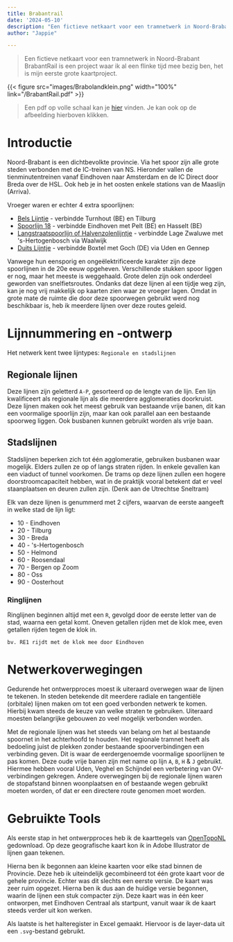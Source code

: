 ```yaml
---
title: Brabantrail 
date: '2024-05-10'
description: "Een fictieve netkaart voor een tramnetwerk in Noord-Brabant"
author: "Jappie"

---
```


> Een fictieve netkaart voor een tramnetwerk in Noord-Brabant <br>
> BrabantRail is een project waar ik al een flinke tijd mee bezig ben, het is mijn eerste grote kaartproject.

{{< figure src="images/Brabolandklein.png" width="100%" link="/BrabantRail.pdf" >}}
> Een pdf op volle schaal kan je [hier](/BrabantRail.pdf) vinden. Je kan ook op de afbeelding hierboven klikken.

# Introductie

Noord-Brabant is een dichtbevolkte provincie. 
Via het spoor zijn alle grote steden verbonden met de IC-treinen van NS. 
Hieronder vallen de tienminutentreinen vanaf Eindhoven naar Amsterdam en de IC Direct door Breda over de HSL.
Ook heb je in het oosten enkele stations van de Maaslijn (Arriva).

Vroeger waren er echter 4 extra spoorlijnen:
- [Bels Lijntje](https://nl.wikipedia.org/wiki/Spoorlijn_29_Aarschot_-_Tilburg) - verbindde Turnhout (BE) en Tilburg
- [Spoorlijn 18](https://nl.wikipedia.org/wiki/Spoorlijn_18_Winterslag_-_Eindhoven) - verbindde Eindhoven met Pelt (BE) en Hasselt (BE)
- [Langstraatspoorlijn of Halvenzolenlijntje](https://nl.wikipedia.org/wiki/Spoorlijn_Lage_Zwaluwe_-_%27s-Hertogenbosch) - verbindde Lage Zwaluwe met 's-Hertogenbosch via Waalwijk
- [Duits Lijntje](https://nl.wikipedia.org/wiki/Spoorlijn_Boxtel_-_Wesel) - verbindde Boxtel met Goch (DE) via Uden en Gennep

Vanwege hun eensporig en ongeëlektrificeerde karakter zijn deze spoorlijnen in de 20e eeuw opgeheven.
Verschillende stukken spoor liggen er nog, maar het meeste is weggehaald.
Grote delen zijn ook onderdeel geworden van snelfietsroutes.
Ondanks dat deze lijnen al een tijdje weg zijn, kan je nog vrij makkelijk op kaarten zien waar ze vroeger lagen.
Omdat in grote mate de ruimte die door deze spoorwegen gebruikt werd nog beschikbaar is, heb ik meerdere lijnen over deze routes geleid.

# Lijnnummering en -ontwerp

Het netwerk kent twee lijntypes: `Regionale en stadslijnen`

## Regionale lijnen

Deze lijnen zijn geletterd `A-P`, gesorteerd op de lengte van de lijn. 
Een lijn kwalificeert als regionale lijn als die meerdere agglomeraties doorkruist. 
Deze lijnen maken ook het meest gebruik van bestaande vrije banen,
dit kan een voormalige spoorlijn zijn, 
maar kan ook parallel aan een bestaande spoorweg liggen.
Ook busbanen kunnen gebruikt worden als vrije baan.

## Stadslijnen

Stadslijnen beperken zich tot één agglomeratie, gebruiken busbanen waar mogelijk. Elders zullen ze op of langs straten rijden. In enkele gevallen kan een viaduct of tunnel voorkomen.
De trams op deze lijnen zullen een hogere doorstroomcapaciteit hebben, wat in de praktijk vooral betekent dat er veel staanplaatsen en deuren zullen zijn. (Denk aan de Utrechtse Sneltram)

Elk van deze lijnen is genummerd met 2 cijfers, waarvan de eerste aangeeft in welke stad de lijn ligt:

  - 10 - Eindhoven
  - 20 - Tilburg
  - 30 - Breda
  - 40 - 's-Hertogenbosch
  - 50 - Helmond
  - 60 - Roosendaal
  - 70 - Bergen op Zoom
  - 80 - Oss
  - 90 - Oosterhout

### Ringlijnen

Ringlijnen beginnen altijd met een `R`, gevolgd door de eerste letter van de stad, waarna een getal komt.
Oneven getallen rijden met de klok mee, even getallen rijden tegen de klok in.

`bv. RE1 rijdt met de klok mee door Eindhoven`

# Netwerkoverwegingen

Gedurende het ontwerpproces moest ik uiteraard overwegen waar de lijnen te tekenen.
In steden betekende dit meerdere radiale en tangentiële (orbitale) lijnen maken om tot een goed verbonden netwerk te komen. Hierbij kwam steeds de keuze van welke straten te gebruiken. Uiteraard moesten belangrijke gebouwen zo veel mogelijk verbonden worden.

Met de regionale lijnen was het steeds van belang om het al bestaande spoornet in het achterhoofd te houden. Het regionale tramnet heeft als bedoeling juist de plekken zonder bestaande spoorverbindingen een verbinding geven.
Dit is waar de eerdergenoemde voormalige spoorlijnen te pas komen. Deze oude vrije banen zijn met name op lijn `A`, `B`, `H` & `J` gebruikt.
Hiermee hebben vooral Uden, Veghel en Schijndel een verbetering van OV-verbindingen gekregen.
Andere overwegingen bij de regionale lijnen waren de stopafstand binnen woonplaatsen en of bestaande wegen gebruikt moeten worden, of dat er een directere route genomen moet worden.

# Gebruikte Tools

Als eerste stap in het ontwerpproces heb ik de kaarttegels van [OpenTopoNL](https://www.imergis.nl/htm/opensimpletopo3200.htm) gedownload. Op deze geografische kaart kon ik in Adobe Illustrator de lijnen gaan tekenen.

Hierna ben ik begonnen aan kleine kaarten voor elke stad binnen de Provincie. 
Deze heb ik uiteindelijk gecombineerd tot één grote kaart voor de gehele provincie. 
Echter was dit slechts een eerste versie. De kaart was zeer ruim opgezet.
Hierna ben ik dus aan de huidige versie begonnen, waarin de lijnen een stuk compacter zijn.
Deze kaart was in één keer ontworpen, met Eindhoven Centraal als startpunt, vanuit waar ik de kaart steeds verder uit kon werken.

Als laatste is het halteregister in Excel gemaakt. Hiervoor is de layer-data uit een `.svg`-bestand gebruikt.